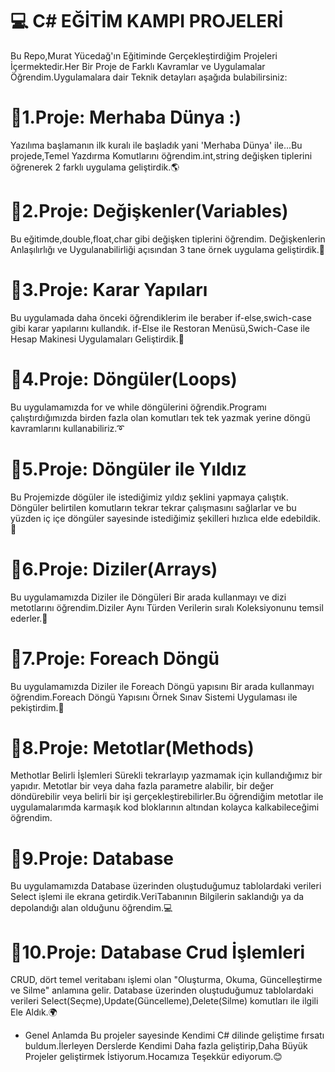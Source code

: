 # 💻 C# EĞİTİM KAMPI PROJELERİ
Bu Repo,Murat Yücedağ'ın Eğitiminde Gerçekleştirdiğim Projeleri İçermektedir.Her Bir Proje de Farklı Kavramlar ve Uygulamalar Öğrendim.Uygulamalara dair Teknik detayları aşağıda bulabilirsiniz:
# 📍1.Proje: Merhaba Dünya :)
Yazılıma başlamanın ilk kuralı ile başladık yani 'Merhaba Dünya' ile...Bu projede,Temel Yazdırma Komutlarını öğrendim.int,string değişken tiplerini öğrenerek 2 farklı uygulama geliştirdik.🌎
# 📍2.Proje: Değişkenler(Variables)
Bu eğitimde,double,float,char gibi değişken tiplerini öğrendim. Değişkenlerin Anlaşılırlığı ve Uygulanabilirliği açısından 3 tane örnek uygulama geliştirdik.🔢
# 📍3.Proje: Karar Yapıları
Bu uygulamada daha önceki öğrendiklerim ile beraber if-else,swich-case gibi karar yapılarını kullandık. if-Else ile Restoran Menüsü,Swich-Case ile Hesap Makinesi Uygulamaları Geliştirdik.🧮
# 📍4.Proje: Döngüler(Loops)
Bu uygulamamızda for ve while döngülerini öğrendik.Programı çalıştırdığımızda birden fazla olan komutları tek tek yazmak yerine döngü kavramlarını kullanabiliriz.➰
# 📍5.Proje: Döngüler ile Yıldız
Bu Projemizde dögüler ile istediğimiz yıldız şeklini yapmaya çalıştık. Döngüler belirtilen komutların tekrar tekrar çalışmasını sağlarlar ve bu yüzden iç içe döngüler sayesinde istediğimiz şekilleri hızlıca elde edebildik.💫
# 📍6.Proje: Diziler(Arrays)
Bu uygulamamızda Diziler ile Döngüleri Bir arada kullanmayı ve dizi metotlarını öğrendim.Diziler Aynı Türden Verilerin sıralı Koleksiyonunu temsil ederler.🔢
# 📍7.Proje: Foreach Döngü
Bu uygulamamızda Diziler ile Foreach Döngü yapısını Bir arada kullanmayı öğrendim.Foreach Döngü Yapısını Örnek Sınav Sistemi Uygulaması ile pekiştirdim.💫
# 📍8.Proje: Metotlar(Methods)
Methotlar Belirli İşlemleri Sürekli tekrarlayıp yazmamak için kullandığımız bir yapıdır. Metotlar bir veya daha fazla parametre alabilir, bir değer döndürebilir veya belirli bir işi gerçekleştirebilirler.Bu öğrendiğim metotlar ile uygulamalarımda karmaşık kod bloklarının altından kolayca kalkabileceğimi öğrendim.
# 📍9.Proje: Database 
Bu uygulamamızda Database üzerinden oluştuduğumuz tablolardaki verileri Select işlemi ile ekrana getirdik.VeriTabanının Bilgilerin saklandığı ya da depolandığı alan olduğunu öğrendim.💻
# 📍10.Proje: Database Crud İşlemleri 
 CRUD, dört temel veritabanı işlemi olan "Oluşturma, Okuma, Güncelleştirme ve Silme" anlamına gelir. Database üzerinden oluştuduğumuz tablolardaki verileri Select(Seçme),Update(Güncelleme),Delete(Silme) komutları ile ilgili Ele Aldık.🌍

- Genel Anlamda Bu projeler sayesinde Kendimi C# dilinde geliştime fırsatı buldum.İlerleyen Derslerde Kendimi Daha fazla geliştirip,Daha Büyük Projeler geliştirmek İstiyorum.Hocamıza Teşekkür ediyorum.😊
